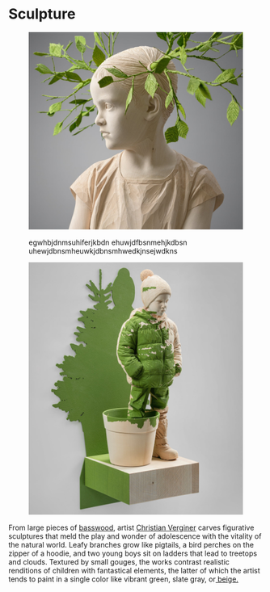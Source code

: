 # Sculpture



<div>

<figure><img src="../../.gitbook/assets/image (1).png" alt=""><figcaption><p>egwhbjdnmsuhiferjkbdn ehuwjdfbsnmehjkdbsn uhewjdbnsmheuwkjdbnsmhwedkjnsejwdkns</p></figcaption></figure>

 

<figure><img src="../../.gitbook/assets/image (4).png" alt=""><figcaption></figcaption></figure>

</div>

From large pieces of [basswood](https://www.wood-database.com/european-lime/), artist [Christian Verginer](https://verginer.org/) carves figurative sculptures that meld the play and wonder of adolescence with the vitality of the natural world. Leafy branches grow like pigtails, a bird perches on the zipper of a hoodie, and two young boys sit on ladders that lead to treetops and clouds. Textured by small gouges, the works contrast realistic renditions of children with fantastical elements, the latter of which the artist tends to paint in a single color like vibrant green, slate gray, or[ beige.](../../rebecca-greens-work.md#author-based-in-michigan.)
